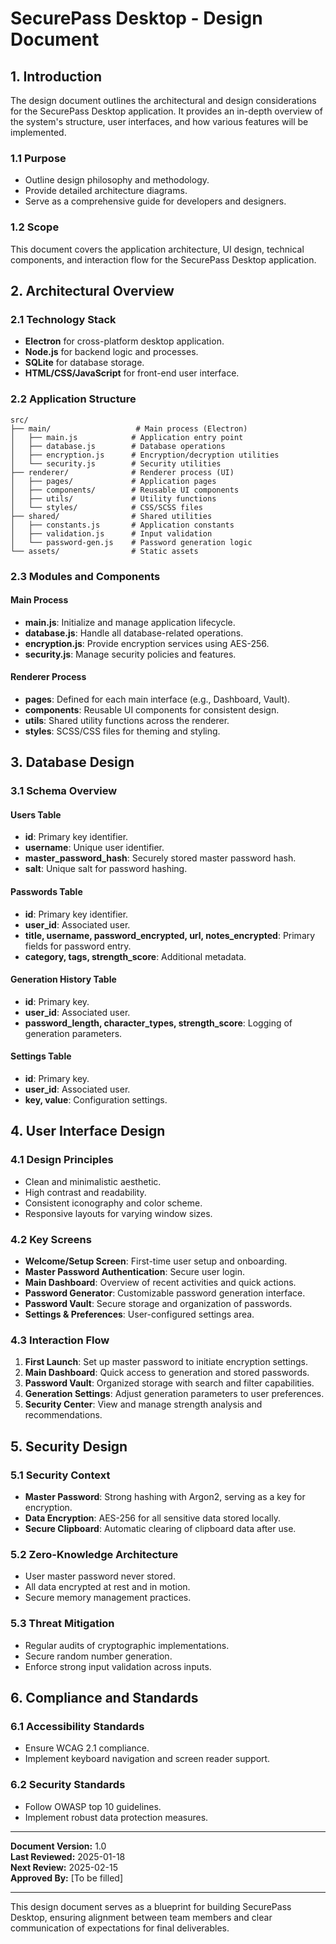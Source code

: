 # SecurePass Desktop - Design Document

## 1. Introduction

The design document outlines the architectural and design considerations for the SecurePass Desktop application. It provides an in-depth overview of the system's structure, user interfaces, and how various features will be implemented.

### 1.1 Purpose
- Outline design philosophy and methodology.
- Provide detailed architecture diagrams.
- Serve as a comprehensive guide for developers and designers.

### 1.2 Scope
This document covers the application architecture, UI design, technical components, and interaction flow for the SecurePass Desktop application.

## 2. Architectural Overview

### 2.1 Technology Stack
- **Electron** for cross-platform desktop application.
- **Node.js** for backend logic and processes.
- **SQLite** for database storage.
- **HTML/CSS/JavaScript** for front-end user interface.

### 2.2 Application Structure

```
src/
├── main/                   # Main process (Electron)
│   ├── main.js            # Application entry point
│   ├── database.js        # Database operations
│   ├── encryption.js      # Encryption/decryption utilities
│   └── security.js        # Security utilities
├── renderer/              # Renderer process (UI)
│   ├── pages/             # Application pages
│   ├── components/        # Reusable UI components
│   ├── utils/             # Utility functions
│   └── styles/            # CSS/SCSS files
├── shared/                # Shared utilities
│   ├── constants.js       # Application constants
│   ├── validation.js      # Input validation
│   └── password-gen.js    # Password generation logic
└── assets/                # Static assets
```

### 2.3 Modules and Components

#### Main Process
- **main.js**: Initialize and manage application lifecycle.
- **database.js**: Handle all database-related operations.
- **encryption.js**: Provide encryption services using AES-256.
- **security.js**: Manage security policies and features.

#### Renderer Process
- **pages**: Defined for each main interface (e.g., Dashboard, Vault).
- **components**: Reusable UI components for consistent design.
- **utils**: Shared utility functions across the renderer.
- **styles**: SCSS/CSS files for theming and styling.

## 3. Database Design

### 3.1 Schema Overview

#### Users Table
- **id**: Primary key identifier.
- **username**: Unique user identifier.
- **master_password_hash**: Securely stored master password hash.
- **salt**: Unique salt for password hashing.

#### Passwords Table
- **id**: Primary key identifier.
- **user_id**: Associated user.
- **title, username, password_encrypted, url, notes_encrypted**: Primary fields for password entry.
- **category, tags, strength_score**: Additional metadata.

#### Generation History Table
- **id**: Primary key.
- **user_id**: Associated user.
- **password_length, character_types, strength_score**: Logging of generation parameters.

#### Settings Table
- **id**: Primary key.
- **user_id**: Associated user.
- **key, value**: Configuration settings.

## 4. User Interface Design

### 4.1 Design Principles
- Clean and minimalistic aesthetic.
- High contrast and readability.
- Consistent iconography and color scheme.
- Responsive layouts for varying window sizes.

### 4.2 Key Screens
- **Welcome/Setup Screen**: First-time user setup and onboarding.
- **Master Password Authentication**: Secure user login.
- **Main Dashboard**: Overview of recent activities and quick actions.
- **Password Generator**: Customizable password generation interface.
- **Password Vault**: Secure storage and organization of passwords.
- **Settings & Preferences**: User-configured settings area.

### 4.3 Interaction Flow

1. **First Launch**: Set up master password to initiate encryption settings.
2. **Main Dashboard**: Quick access to generation and stored passwords.
3. **Password Vault**: Organized storage with search and filter capabilities.
4. **Generation Settings**: Adjust generation parameters to user preferences.
5. **Security Center**: View and manage strength analysis and recommendations.

## 5. Security Design

### 5.1 Security Context
- **Master Password**: Strong hashing with Argon2, serving as a key for encryption.
- **Data Encryption**: AES-256 for all sensitive data stored locally.
- **Secure Clipboard**: Automatic clearing of clipboard data after use.

### 5.2 Zero-Knowledge Architecture
- User master password never stored.
- All data encrypted at rest and in motion.
- Secure memory management practices.

### 5.3 Threat Mitigation
- Regular audits of cryptographic implementations.
- Secure random number generation.
- Enforce strong input validation across inputs.

## 6. Compliance and Standards

### 6.1 Accessibility Standards
- Ensure WCAG 2.1 compliance.
- Implement keyboard navigation and screen reader support.

### 6.2 Security Standards
- Follow OWASP top 10 guidelines.
- Implement robust data protection measures.

---

**Document Version:** 1.0  
**Last Reviewed:** 2025-01-18  
**Next Review:** 2025-02-15  
**Approved By:** [To be filled]  

---

This design document serves as a blueprint for building SecurePass Desktop, ensuring alignment between team members and clear communication of expectations for final deliverables.
